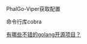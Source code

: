 PhalGo-Viper获取配置

命令行库cobra

[有哪些不错的golang开源项目？](https://www.zhihu.com/question/48821269/answer/2638757090)

